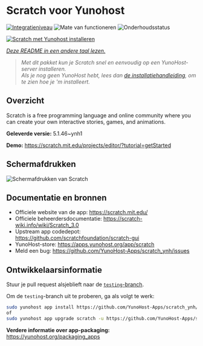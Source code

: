<!--
NB: Deze README is automatisch gegenereerd door <https://github.com/YunoHost/apps/tree/master/tools/readme_generator>
Hij mag NIET handmatig aangepast worden.
-->

# Scratch voor Yunohost

[![Integratieniveau](https://apps.yunohost.org/badge/integration/scratch)](https://ci-apps.yunohost.org/ci/apps/scratch/)
![Mate van functioneren](https://apps.yunohost.org/badge/state/scratch)
![Onderhoudsstatus](https://apps.yunohost.org/badge/maintained/scratch)

[![Scratch met Yunohost installeren](https://install-app.yunohost.org/install-with-yunohost.svg)](https://install-app.yunohost.org/?app=scratch)

*[Deze README in een andere taal lezen.](./ALL_README.md)*

> *Met dit pakket kun je Scratch snel en eenvoudig op een YunoHost-server installeren.*  
> *Als je nog geen YunoHost hebt, lees dan [de installatiehandleiding](https://yunohost.org/install), om te zien hoe je 'm installeert.*

## Overzicht

Scratch is a free programming language and online community where you can create your own interactive stories, games, and animations.

**Geleverde versie:** 5.1.46~ynh1

**Demo:** <https://scratch.mit.edu/projects/editor/?tutorial=getStarted>

## Schermafdrukken

![Schermafdrukken van Scratch](./doc/screenshots/800px-Scratch_3.0_Éditeur.png)

## Documentatie en bronnen

- Officiele website van de app: <https://scratch.mit.edu/>
- Officiele beheerdersdocumentatie: <https://scratch-wiki.info/wiki/Scratch_3.0>
- Upstream app codedepot: <https://github.com/scratchfoundation/scratch-gui>
- YunoHost-store: <https://apps.yunohost.org/app/scratch>
- Meld een bug: <https://github.com/YunoHost-Apps/scratch_ynh/issues>

## Ontwikkelaarsinformatie

Stuur je pull request alsjeblieft naar de [`testing`-branch](https://github.com/YunoHost-Apps/scratch_ynh/tree/testing).

Om de `testing`-branch uit te proberen, ga als volgt te werk:

```bash
sudo yunohost app install https://github.com/YunoHost-Apps/scratch_ynh/tree/testing --debug
of
sudo yunohost app upgrade scratch -u https://github.com/YunoHost-Apps/scratch_ynh/tree/testing --debug
```

**Verdere informatie over app-packaging:** <https://yunohost.org/packaging_apps>
